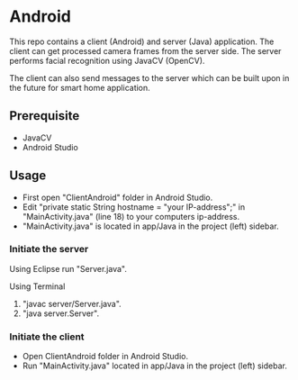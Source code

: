 # Android

This repo contains a client (Android) and server (Java) application. The client can get processed camera frames from the server side. The server performs facial recognition using JavaCV (OpenCV).

The client can also send messages to the server which can be built upon in the future for smart home application.
## Prerequisite
* JavaCV
* Android Studio

## Usage
* First open "ClientAndroid" folder in Android Studio.
* Edit "private static String hostname = "your IP-address";" in "MainActivity.java" (line 18) to your computers ip-address.
* "MainActivity.java" is located in app/Java in the project (left) sidebar.

### Initiate the server
Using Eclipse run "Server.java".

Using Terminal
1. "javac server/Server.java".
2. "java server.Server".

### Initiate the client
* Open ClientAndroid folder in Android Studio.
* Run "MainActivity.java" located in app/Java in the project (left) sidebar.
